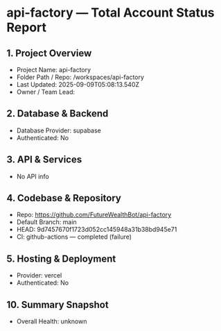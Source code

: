 # api-factory — Total Account Status Report

## 1. Project Overview
- Project Name: api-factory
- Folder Path / Repo: /workspaces/api-factory
- Last Updated: 2025-09-09T05:08:13.540Z
- Owner / Team Lead: 

## 2. Database & Backend
- Database Provider: supabase
- Authenticated: No

## 3. API & Services
- No API info

## 4. Codebase & Repository
- Repo: https://github.com/FutureWealthBot/api-factory
- Default Branch: main
- HEAD: 9d7457670f1723d052cc145948a31b38bd945e71
- CI: github-actions — completed (failure)

## 5. Hosting & Deployment
- Provider: vercel
- Authenticated: No

## 10. Summary Snapshot
- Overall Health: unknown